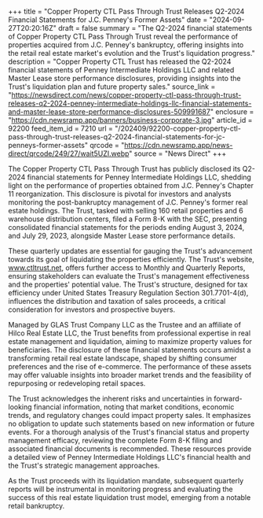 +++
title = "Copper Property CTL Pass Through Trust Releases Q2-2024 Financial Statements for J.C. Penney's Former Assets"
date = "2024-09-27T20:20:16Z"
draft = false
summary = "The Q2-2024 financial statements of Copper Property CTL Pass Through Trust reveal the performance of properties acquired from J.C. Penney's bankruptcy, offering insights into the retail real estate market's evolution and the Trust's liquidation progress."
description = "Copper Property CTL Trust has released the Q2-2024 financial statements of Penney Intermediate Holdings LLC and related Master Lease store performance disclosures, providing insights into the Trust's liquidation plan and future property sales."
source_link = "https://newsdirect.com/news/copper-property-ctl-pass-through-trust-releases-q2-2024-penney-intermediate-holdings-llc-financial-statements-and-master-lease-store-performance-disclosures-509991687"
enclosure = "https://cdn.newsramp.app/banners/business-corporate-3.jpg"
article_id = 92200
feed_item_id = 7210
url = "/202409/92200-copper-property-ctl-pass-through-trust-releases-q2-2024-financial-statements-for-jc-penneys-former-assets"
qrcode = "https://cdn.newsramp.app/news-direct/qrcode/249/27/wait5UZI.webp"
source = "News Direct"
+++

<p>The Copper Property CTL Pass Through Trust has publicly disclosed its Q2-2024 financial statements for Penney Intermediate Holdings LLC, shedding light on the performance of properties obtained from J.C. Penney's Chapter 11 reorganization. This disclosure is pivotal for investors and analysts monitoring the post-bankruptcy management of J.C. Penney's former real estate holdings. The Trust, tasked with selling 160 retail properties and 6 warehouse distribution centers, filed a Form 8-K with the SEC, presenting consolidated financial statements for the periods ending August 3, 2024, and July 29, 2023, alongside Master Lease store performance details.</p><p>These quarterly updates are essential for gauging the Trust's advancement towards its goal of liquidating the properties efficiently. The Trust's website, <a href='https://www.ctltrust.net' rel='nofollow' target='_blank'>www.ctltrust.net</a>, offers further access to Monthly and Quarterly Reports, ensuring stakeholders can evaluate the Trust's management effectiveness and the properties' potential value. The Trust's structure, designed for tax efficiency under United States Treasury Regulation Section 301.7701-4(d), influences the distribution and taxation of sales proceeds, a critical consideration for investors and prospective buyers.</p><p>Managed by GLAS Trust Company LLC as the Trustee and an affiliate of Hilco Real Estate LLC, the Trust benefits from professional expertise in real estate management and liquidation, aiming to maximize property values for beneficiaries. The disclosure of these financial statements occurs amidst a transforming retail real estate landscape, shaped by shifting consumer preferences and the rise of e-commerce. The performance of these assets may offer valuable insights into broader market trends and the feasibility of repurposing or redeveloping retail spaces.</p><p>The Trust acknowledges the inherent risks and uncertainties in forward-looking financial information, noting that market conditions, economic trends, and regulatory changes could impact property sales. It emphasizes no obligation to update such statements based on new information or future events. For a thorough analysis of the Trust's financial status and property management efficacy, reviewing the complete Form 8-K filing and associated financial documents is recommended. These resources provide a detailed view of Penney Intermediate Holdings LLC's financial health and the Trust's strategic management approaches.</p><p>As the Trust proceeds with its liquidation mandate, subsequent quarterly reports will be instrumental in monitoring progress and evaluating the success of this real estate liquidation trust model, emerging from a notable retail bankruptcy.</p>